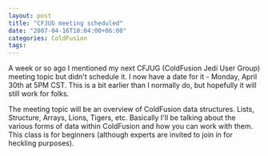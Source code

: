 ```yaml
---
layout: post
title: "CFJUG meeting scheduled"
date: "2007-04-16T10:04:00+06:00"
categories: ColdFusion 
tags: 
---
```


A week or so ago I mentioned my next CFJUG (ColdFusion Jedi User Group) meeting topic but didn't schedule it. I now have a date for it - Monday, April 30th at 5PM CST. This is a bit earlier than I normally do, but hopefully it will still work for folks.

The meeting topic will be an overview of ColdFusion data structures. Lists, Structure, Arrays, Lions, Tigers, etc. Basically I'll be talking about the various forms of data within ColdFusion and how you can work with them. This class is for beginners (although experts are invited to join in for heckling purposes).